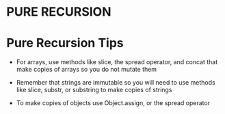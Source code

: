 # PURE RECURSION

# Pure Recursion Tips
- For arrays, use methods like slice, the spread operator, and concat that make
   copies of arrays so you do not mutate them
   
- Remember that strings are immutable so you will need to use methods like slice,
   substr, or substring to make copies of strings

- To make copies of objects use Object.assign, or the spread operator